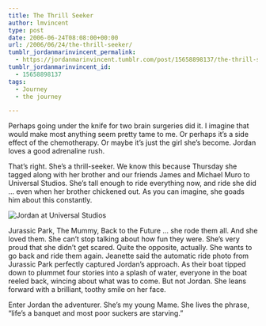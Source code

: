 ```yaml
---
title: The Thrill Seeker
author: lmvincent
type: post
date: 2006-06-24T08:08:00+00:00
url: /2006/06/24/the-thrill-seeker/
tumblr_jordanmarinvincent_permalink:
  - https://jordanmarinvincent.tumblr.com/post/15658898137/the-thrill-seeker
tumblr_jordanmarinvincent_id:
  - 15658898137
tags:
  - Journey
  - the journey

---
```

Perhaps going under the knife for two brain surgeries did it. I imagine that would make most anything seem pretty tame to me. Or perhaps it&rsquo;s a side effect of the chemotherapy. Or maybe it&rsquo;s just the girl she&rsquo;s become. Jordan loves a good adrenaline rush.

That&rsquo;s right. She&rsquo;s a thrill-seeker. We know this because Thursday she tagged along with her brother and our friends James and Michael Muro to Universal Studios. She&rsquo;s tall enough to ride everything now, and ride she did &hellip; even when her brother chickened out. As you can imagine, she goads him about this constantly.

![Jordan at Universal Studios][1] 

Jurassic Park, The Mummy, Back to the Future &hellip; she rode them all. And she loved them. She can&rsquo;t stop talking about how fun they were. She&rsquo;s very proud that she didn&rsquo;t get scared. Quite the opposite, actually. She wants to go back and ride them again. Jeanette said the automatic ride photo from Jurassic Park perfectly captured Jordan&rsquo;s approach. As their boat tipped down to plummet four stories into a splash of water, everyone in the boat reeled back, wincing about what was to come. But not Jordan. She leans forward with a brilliant, toothy smile on her face.

Enter Jordan the adventurer. She&rsquo;s my young Mame. She lives the phrase, &ldquo;life&rsquo;s a banquet and most poor suckers are starving.&rdquo;

<div class="blogger-post-footer">
  <img loading="lazy" width="1" height="1" src="https://blogger.googleusercontent.com/tracker/9039099668816362935-8527716893760594530?l=jordansjourney2.blogspot.com" alt="" />
</div>

 [1]: https://jordanvincent.com/images/2006/06/100_3019_2.jpg